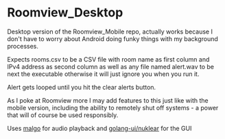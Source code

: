 # Roomview_Desktop

Desktop version of the Roomview_Mobile repo, actually works because I don't have to worry about Android doing funky things with my background processes.

Expects rooms.csv to be a CSV file with room name as first column and IPv4 address as second column as well as any file named alert.wav to be next the executable otherwise it will just ignore you when you run it.

Alert gets looped until you hit the clear alerts button. 

As I poke at Roomview more I may add features to this just like with the mobile version, including the ability to remotely shut off systems - a power that will of course be used responsibly.

Uses [malgo](https://github.com/youpy/go-wav) for audio playback and [golang-ui/nuklear](https://github.com/golang-ui/nuklear) for the GUI
